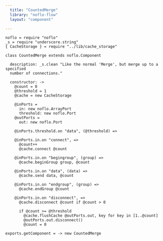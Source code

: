 ```yaml
---
  title: "CountedMerge"
  library: "noflo-flow"
  layout: "component"

---
```


    noflo = require "noflo"
    _s = require "underscore.string"
    { CacheStorage } = require "../lib/cache_storage"
    
    class CountedMerge extends noflo.Component
    
      description: _s.clean "Like the normal 'Merge', but merge up to a specified
      number of connections."
    
      constructor: ->
        @count = 0
        @threshold = 1
        @cache = new CacheStorage
    
        @inPorts =
          in: new noflo.ArrayPort
          threshold: new noflo.Port
        @outPorts =
          out: new noflo.Port
    
        @inPorts.threshold.on "data", (@threshold) =>
    
        @inPorts.in.on "connect", =>
          @count++
          @cache.connect @count
    
        @inPorts.in.on "begingroup", (group) =>
          @cache.beginGroup group, @count
    
        @inPorts.in.on "data", (data) =>
          @cache.send data, @count
    
        @inPorts.in.on "endgroup", (group) =>
          @cache.endGroup @count
    
        @inPorts.in.on "disconnect", =>
          @cache.disconnect @count if @count > 0
    
          if @count >= @threshold
            @cache.flushCache @outPorts.out, key for key in [1..@count]
            @outPorts.out.disconnect()
            @count = 0
    
    exports.getComponent = -> new CountedMerge
    
